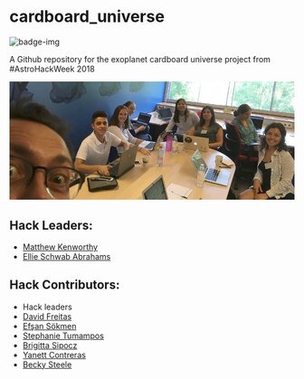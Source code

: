 # cardboard_universe
![badge-img](https://img.shields.io/badge/Made%20at-%23AstroHackWeek-8063d5.svg?style=flat)

A Github repository for the exoplanet cardboard universe project from #AstroHackWeek 2018

![The Team](https://github.com/beckysteele/cardboard_universe/blob/master/people_ahw2018.jpg)

## Hack Leaders: 
- [Matthew Kenworthy](https://github.com/mkenworthy)
- [Ellie Schwab Abrahams](https://github.com/elliesch)

## Hack Contributors: 
- Hack leaders
- [David Freitas](https://github.com/DavidOsp)
- [Efşan Sökmen](https://github.com/efskmn)
- [Stephanie Tumampos](https://github.com/stampmeup)
- [Brigitta Sipocz](https://github.com/bsipocz)
- [Yanett Contreras](https://github.com/YanettContreras)
- [Becky Steele](https://github.com/beckysteele/)
